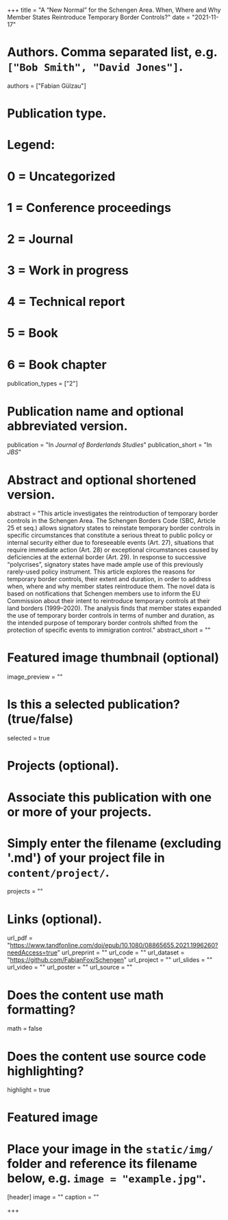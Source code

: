 +++
title = "A “New Normal” for the Schengen Area. When, Where and Why Member States Reintroduce Temporary Border Controls?"
date = "2021-11-17"
  
# Authors. Comma separated list, e.g. `["Bob Smith", "David Jones"]`.
authors = ["Fabian Gülzau"]
  
# Publication type.
# Legend:
# 0 = Uncategorized
# 1 = Conference proceedings
# 2 = Journal
# 3 = Work in progress
# 4 = Technical report
# 5 = Book
# 6 = Book chapter
publication_types = ["2"]
  
# Publication name and optional abbreviated version.
publication = "In *Journal of Borderlands Studies*"
publication_short = "In *JBS*"
  
# Abstract and optional shortened version.
abstract = "This article investigates the reintroduction of temporary border controls in the Schengen Area. The Schengen Borders Code (SBC, Article 25 et seq.) allows signatory states to reinstate temporary border controls in specific circumstances that constitute a serious threat to public policy or internal security either due to foreseeable events (Art. 27), situations that require immediate action (Art. 28) or exceptional circumstances caused by deficiencies at the external border (Art. 29). In response to successive “polycrises”, signatory states have made ample use of this previously rarely-used policy instrument. This article explores the reasons for temporary border controls, their extent and duration, in order to address when, where and why member states reintroduce them. The novel data is based on notifications that Schengen members use to inform the EU Commission about their intent to reintroduce temporary controls at their land borders (1999–2020). The analysis finds that member states expanded the use of temporary border controls in terms of number and duration, as the intended purpose of temporary border controls shifted from the protection of specific events to immigration control."
abstract_short = ""
  
# Featured image thumbnail (optional)
image_preview = ""
  
# Is this a selected publication? (true/false)
selected = true
  
# Projects (optional).
#   Associate this publication with one or more of your projects.
#   Simply enter the filename (excluding '.md') of your project file in `content/project/`.
projects = ""
  
# Links (optional).
url_pdf = "https://www.tandfonline.com/doi/epub/10.1080/08865655.2021.1996260?needAccess=true"
url_preprint = ""
url_code = ""
url_dataset = "https://github.com/FabianFox/Schengen"
url_project = ""
url_slides = ""
url_video = ""
url_poster = ""
url_source = ""
  
# Does the content use math formatting?
math = false
  
# Does the content use source code highlighting?
highlight = true
  
# Featured image
# Place your image in the `static/img/` folder and reference its filename below, e.g. `image = "example.jpg"`.
[header]
image = ""
caption = ""
  
+++